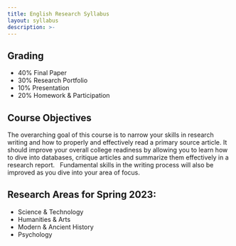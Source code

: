 ```yaml
---
title: English Research Syllabus
layout: syllabus
description: >-
---
```

## Grading

  - 40% Final Paper
  - 30% Research Portfolio
  - 10% Presentation
  - 20% Homework & Participation

## Course Objectives
The overarching goal of this course is to narrow your skills in research writing and how to properly and effectively read a primary source article. It should improve your overall college readiness by allowing you to learn how to dive into databases, critique articles and summarize them effectively in a research report.
 
Fundamental skills in the writing process will also be improved as you dive into your area of focus.

## Research Areas for Spring 2023:
- Science & Technology
- Humanities & Arts
- Modern & Ancient History
- Psychology